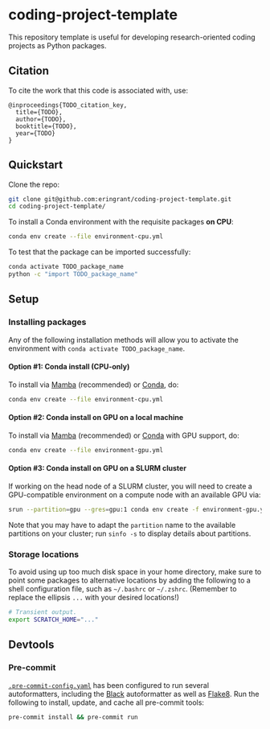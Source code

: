# coding-project-template

This repository template is useful for developing research-oriented coding projects as Python packages.

## Citation

To cite the work that this code is associated with, use:

```
@inproceedings{TODO_citation_key,
  title={TODO},
  author={TODO},
  booktitle={TODO},
  year={TODO}
}
```

## Quickstart

Clone the repo:

```sh
git clone git@github.com:eringrant/coding-project-template.git
cd coding-project-template/
```

To install a Conda environment with the requisite packages **on CPU**:

```sh
conda env create --file environment-cpu.yml
```

To test that the package can be imported successfully:

```sh
conda activate TODO_package_name
python -c "import TODO_package_name"
```

## Setup

### Installing packages

Any of the following installation methods will allow you to activate the environment with
`conda activate TODO_package_name`.

#### Option #1: Conda install (CPU-only)

To install via [Mamba](https://mamba.readthedocs.io/) (recommended)
or [Conda](https://docs.conda.io/), do:

```sh
conda env create --file environment-cpu.yml
```

#### Option #2: Conda install on GPU on a local machine

To install via [Mamba](https://mamba.readthedocs.io/) (recommended)
or [Conda](https://docs.conda.io/) with GPU support, do:

```sh
conda env create --file environment-gpu.yml
```

#### Option #3: Conda install on GPU on a SLURM cluster

If working on the head node of a SLURM cluster, you will need
to create a GPU-compatible environment on a compute node with an available GPU via:

```sh
srun --partition=gpu --gres=gpu:1 conda env create -f environment-gpu.yml
```

Note that you may have to adapt the `partition` name to the available partitions on your cluster;
run `sinfo -s` to display details about partitions.

### Storage locations

To avoid using up too much disk space in your home directory, make sure to point some packages to
alternative locations by adding the following to a shell configuration file, such as
`~/.bashrc` or `~/.zshrc`. (Remember to replace the ellipsis `...` with your desired locations!)

```sh
# Transient output.
export SCRATCH_HOME="..."
```

## Devtools

### Pre-commit

[`.pre-commit-config.yaml`](/.pre-commit-config.yaml) has been configured to run several autoformatters,
including the [Black](https://black.readthedocs.io/) autoformatter as well as [Flake8](https://flake8.pycqa.org/).
Run the following to install, update, and cache all pre-commit tools:

```bash
pre-commit install && pre-commit run
```
